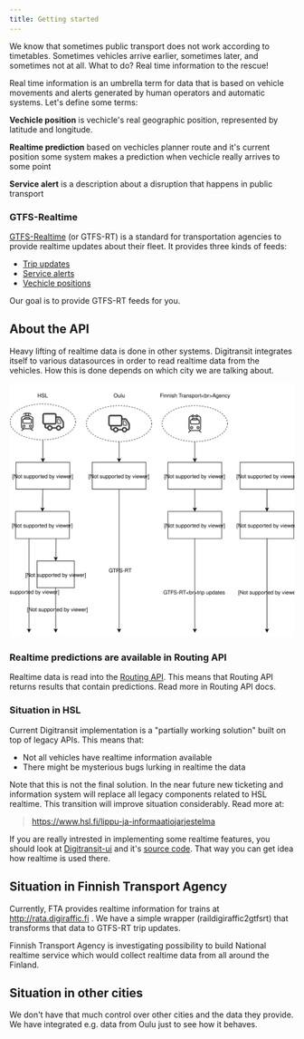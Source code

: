 ```yaml
---
title: Getting started
---
```


We know that sometimes public transport does not work according to timetables. Sometimes vehicles arrive earlier, sometimes later, and sometimes not at all.
What to do? Real time information to the rescue!

Real time information is an umbrella term for data that is based on vehicle movements and alerts generated by human operators and automatic systems. Let's define some terms:

**Vechicle position** is vechicle's real geographic position, represented by latitude and longitude.

**Realtime prediction** based on vechicles planner route and it's current position some system makes a prediction when vechicle really arrives to some point

**Service alert** is a description about a disruption that happens in public transport

### GTFS-Realtime

[GTFS-Realtime](https://developers.google.com/transit/gtfs-realtime/) (or GTFS-RT) is a standard for transportation agencies to provide realtime updates about their fleet.
It provides three kinds of feeds:

- [Trip updates](https://developers.google.com/transit/gtfs-realtime/trip-updates)
- [Service alerts](https://developers.google.com/transit/gtfs-realtime/service-alerts)
- [Vechicle positions](https://developers.google.com/transit/gtfs-realtime/vehicle-positions)

Our goal is to provide GTFS-RT feeds for you.

## About the API
Heavy lifting of realtime data is done in other systems. Digitransit integrates itself to various datasources in order
to read realtime data from the vehicles. How this is done depends on which city we are talking about.

![Modules](./architecture.svg)

### Realtime predictions are available in Routing API
Realtime data is read into the [Routing API](../../1-routing-api/). This means that Routing API returns results that contain
predictions. Read more in Routing API docs.

### Situation in HSL
Current Digitransit implementation is a "partially working solution" built on top of legacy APIs. This means that:
- Not all vehicles have realtime information available
- There might be mysterious bugs lurking in realtime the data

Note that this is not the final solution. In the near future new ticketing and information system will replace all
legacy components related to HSL realtime. This transition will improve situation considerably. Read more at:
> https://www.hsl.fi/lippu-ja-informaatiojarjestelma

If you are really intrested in implementing some realtime features, you should look at
[Digitransit-ui](../../5-digitransit-ui/) and it's [source code](https://github.com/HSLdevcom/digitransit-ui). That way
you can get idea how realtime is used there.

## Situation in Finnish Transport Agency
Currently, FTA provides realtime information for trains at http://rata.digiraffic.fi . We have a simple wrapper
(raildigiraffic2gtfsrt) that transforms that data to GTFS-RT trip updates.

Finnish Transport Agency is investigating possibility to build National realtime service which would collect realtime
data from all around the Finland.

## Situation in other cities
We don't have that much control over other cities and the data they provide. We have integrated e.g. data from Oulu
just to see how it behaves.
